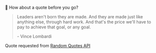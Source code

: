 📣 How about a quote before you go?

> Leaders aren't born they are made. And they are made just like anything else, through hard work. And that's the price we'll have to pay to achieve that goal, or any goal.
>
> <p>- Vince Lombardi</p>

Quote requested from [Random Quotes API](https://github.com/lukePeavey/quotable)
